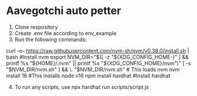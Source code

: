 # Aavegotchi auto petter

1. Clone respository
2. Create .env file according to env_example
3. Run the following commands:

curl -o- https://raw.githubusercontent.com/nvm-sh/nvm/v0.38.0/install.sh | bash #Install nvm
export NVM_DIR="$([ -z "${XDG_CONFIG_HOME-}" ] && printf %s "${HOME}/.nvm" || printf %s "${XDG_CONFIG_HOME}/nvm")"
[ -s "$NVM_DIR/nvm.sh" ] && \. "$NVM_DIR/nvm.sh" # This loads nvm
nvm install 16 #This installs node v16
npm install hardhat #Install hardhat

4. To run any scripts, use npx hardhat run scripts/script.js
